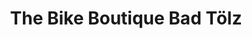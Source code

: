 ---
title: "The Bike Boutique Bad Tölz"
url: /bad-toelz/the-bike-boutique-bad-toelz/
shop: Fahrrad
---